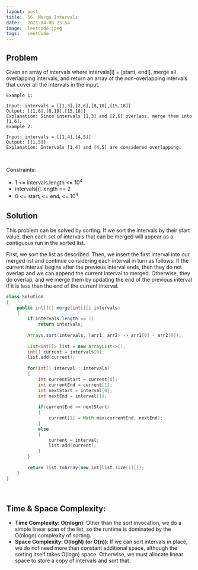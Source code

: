 ```yaml
---
layout: post 
title:  56. Merge Intervals
date:   2021-04-08 23:54
image:  leetcode.jpeg
tags:   LeetCode
---
```


## Problem 

Given an array of intervals where intervals[i] = [starti, endi], merge all overlapping intervals, and return an array of the non-overlapping intervals that cover all the intervals in the input.

```
Example 1:

Input: intervals = [[1,3],[2,6],[8,10],[15,18]]
Output: [[1,6],[8,10],[15,18]]
Explanation: Since intervals [1,3] and [2,6] overlaps, merge them into [1,6].
Example 2:

Input: intervals = [[1,4],[4,5]]
Output: [[1,5]]
Explanation: Intervals [1,4] and [4,5] are considered overlapping.
```

<!-- Line breaks -->
<br />

Constraints:

* 1 <= intervals.length <= 10<sup>4</sup>
* intervals[i].length == 2
* 0 <= start<sub>i</sub> <= end<sub>i</sub> <= 10<sup>4</sup>

## Solution

This problem can be solved by sorting. If we sort the intervals by their start value, then each set of intervals that can be merged will appear as a contiguous run in the sorted list.    

First, we sort the list as described. Then, we insert the first interval into our merged list and continue considering each interval in turn as follows: If the current interval begins after the previous interval ends, then they do not overlap and we can append the current interval to merged. Otherwise, they do overlap, and we merge them by updating the end of the previous interval if it is less than the end of the current interval.

```java
class Solution 
{
    public int[][] merge(int[][] intervals) 
    {
        if(intervals.length == 1)
            return intervals;
        
        Arrays.sort(intervals, (arr1, arr2) -> arr1[0] - arr2[0]);
        
        List<int[]> list = new ArrayList<>();
        int[] current = intervals[0];
        list.add(current);
        
        for(int[] interval : intervals)
        {
            int currentStart = current[0];
            int currentEnd = current[1];
            int nextStart = interval[0];
            int nextEnd = interval[1];
            
            if(currentEnd >= nextStart)
            {
                current[1] = Math.max(currentEnd, nextEnd);
            }
            else
            {
                current = interval;
                list.add(current);
            }
        }
        
        return list.toArray(new int[list.size()][]);
    }
}
```

<!-- Line breaks -->
<br />

## Time & Space Complexity:

* **Time Complexity: O(nlogn)**: Other than the sort invocation, we do a simple linear scan of the list, so the runtime is dominated by the O(nlogn) complexity of sorting.
* **Space Complexity: O(logN) (or O(n))**: If we can sort intervals in place, we do not need more than constant additional space, although the sorting itself takes O(logn) space. Otherwise, we must allocate linear space to store a copy of intervals and sort that.